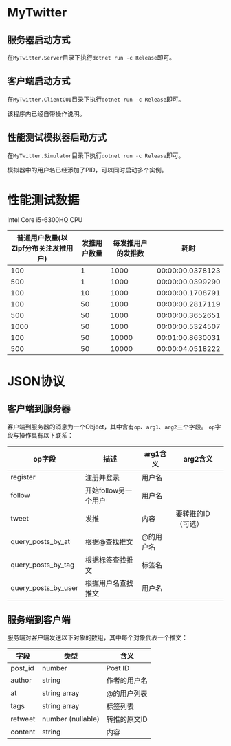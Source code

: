 # MyTwitter

## 服务器启动方式

在`MyTwitter.Server`目录下执行`dotnet run -c Release`即可。

## 客户端启动方式

在`MyTwitter.ClientCUI`目录下执行`dotnet run -c Release`即可。

该程序内已经自带操作说明。

## 性能测试模拟器启动方式

在`MyTwitter.Simulator`目录下执行`dotnet run -c Release`即可。

模拟器中的用户名已经添加了PID，可以同时启动多个实例。

# 性能测试数据

Intel Core i5-6300HQ CPU

普通用户数量(以Zipf分布关注发推用户) | 发推用户数量 | 每发推用户的发推数 | 耗时
---- | --- | ----- | ---
100  | 1   | 1000  | 00:00:00.0378123
500  | 1   | 1000  | 00:00:00.0399290
100  | 10  | 1000  | 00:00:00.1708791
100  | 50  | 1000  | 00:00:00.2817119
500  | 50  | 1000  | 00:00:00.3652651
1000 | 50  | 1000  | 00:00:00.5324507
100  | 50  | 10000 | 00:01:00.8630031
500  | 50  | 10000 | 00:00:04.0518222


# JSON协议

## 客户端到服务器

客户端到服务器的消息为一个Object，其中含有`op`、`arg1`、`arg2`三个字段。
`op`字段与操作具有以下联系：

op字段 | 描述 | arg1含义 | arg2含义
----- | --- | -------- | --------
register | 注册并登录 | 用户名 |
follow   | 开始follow另一个用户 | 用户名 |
tweet    | 发推 | 内容 | 要转推的ID（可选）
query_posts_by_at | 根据@查找推文 | @的用户名 |
query_posts_by_tag | 根据标签查找推文 | 标签名 |
query_posts_by_user | 根据用户名查找推文 | 用户名 |

## 服务端到客户端

服务端对客户端发送以下对象的数组，其中每个对象代表一个推文：

字段 | 类型 | 含义
--- | ---- | ----
post_id | number | Post ID
author  | string | 作者的用户名
at      | string array | @的用户列表
tags    | string array | 标签列表
retweet | number (nullable) | 转推的原文ID
content | string | 内容
